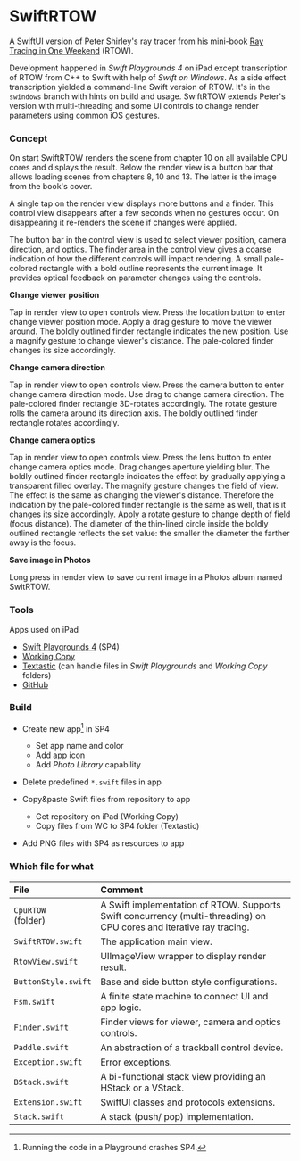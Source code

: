 # SwiftRTOW
A SwiftUI version of Peter Shirley's ray tracer from his mini-book [Ray Tracing in One Weekend](https://github.com/RayTracing/raytracing.github.io/) (RTOW).

Development happened in *Swift Playgrounds 4* on iPad except transcription of RTOW from C++ to Swift with help of *Swift on Windows*. As a side effect transcription yielded a command-line Swift version of RTOW. It's in the `swindows` branch with hints on build and usage. SwiftRTOW extends Peter's version with multi-threading and some UI controls to change render parameters using common iOS gestures.

### Concept
On start SwiftRTOW renders the scene from chapter 10 on all available CPU cores and displays the result. Below the render view is a button bar that allows loading scenes from chapters 8, 10 and 13. The latter is the image from the book's cover.

A single tap on the render view displays more buttons and a finder. This control view disappears after a few seconds when no gestures occur. On disappearing it re-renders the scene if changes were applied.

The button bar in the control view is used to select viewer position, camera direction, and optics. The finder area in the control view gives a coarse indication of how the different controls will impact rendering. A small pale-colored rectangle with a bold outline represents the current image. It provides optical feedback on parameter changes using the controls.

**Change viewer position**

Tap in render view to open controls view. Press the location button to enter change viewer position mode. Apply a drag gesture to move the viewer around. The boldly outlined finder rectangle indicates the new position. Use a magnify gesture to change viewer's distance. The pale-colored finder changes its size accordingly.

**Change camera direction**

Tap in render view to open controls view. Press the camera button to enter change camera direction mode. Use drag to change  camera direction. The pale-colored finder rectangle 3D-rotates accordingly. The rotate gesture rolls the camera around its direction axis. The boldly outlined finder rectangle rotates accordingly.

**Change camera optics**

Tap in render view to open controls view. Press the lens button to enter change camera optics mode. Drag changes aperture yielding blur. The boldly outlined finder rectangle indicates the effect by gradually applying a transparent filled overlay. The magnify gesture changes the field of view. The effect is the same as changing the viewer's distance. Therefore the indication by the pale-colored finder rectangle is the same as well, that is it changes its size accordingly. Apply a rotate gesture to change depth of field (focus distance). The diameter of the thin-lined circle inside the boldly outlined rectangle reflects the set value: the smaller the diameter the farther away is the focus.

**Save image in Photos**

Long press in render view to save current image in a Photos album named SwitRTOW.

### Tools
Apps used on iPad
- [Swift Playgrounds 4](https://apps.apple.com/de/app/swift-playgrounds/id908519492) (SP4)
- [Working Copy](https://workingcopyapp.com/)
- [Textastic](https://www.textasticapp.com/) (can handle files in *Swift Playgrounds* and *Working Copy* folders)
- [GitHub](https://apps.apple.com/us/app/github/id1477376905)

### Build
- Create new app[^1] in SP4

  - Set app name and color
  - Add app icon
  - Add *Photo Library* capability

- Delete predefined `*.swift` files in app
- Copy&paste Swift files from repository to app

  - Get repository on iPad (Working Copy)
  - Copy files from WC to SP4 folder (Textastic)

- Add PNG files with SP4 as resources to app

[^1]: Running the code in a Playground crashes SP4.

### Which file for what
|File|Comment|
|:---|:------|
|`CpuRTOW`<br>(folder)|A Swift implementation of RTOW. Supports Swift concurrency (multi-threading) on CPU cores and iterative ray tracing.|
|`SwiftRTOW.swift`|The application main view.|
|`RtowView.swift`|UIImageView wrapper to display render result.|
|`ButtonStyle.swift`|Base and side button style configurations.|
|`Fsm.swift`|A finite state machine to connect UI and app logic.|
|`Finder.swift`|Finder views for viewer, camera and optics controls.|
|`Paddle.swift`|An abstraction of a trackball control device.|
|`Exception.swift`|Error exceptions.|
|`BStack.swift`|A bi-functional stack view providing an HStack or a VStack.|
|`Extension.swift`|SwiftUI classes and protocols extensions.|
|`Stack.swift`|A stack (push/ pop) implementation.|
